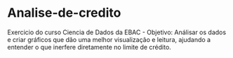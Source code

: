 # Analise-de-credito
Exercicio do curso Ciencia de Dados da EBAC - Objetivo: Análisar os dados e criar gráficos que dão uma melhor visualização e leitura, ajudando a entender o que inerfere diretamente no limite de crédito.  
